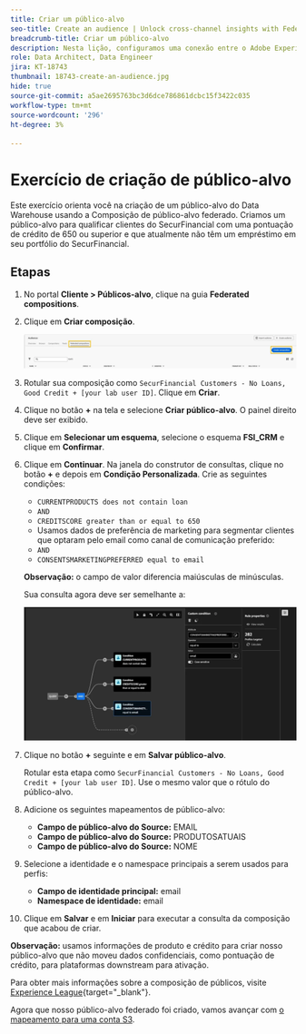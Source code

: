 ```yaml
---
title: Criar um público-alvo
seo-title: Create an audience | Unlock cross-channel insights with Federated Audience Composition
breadcrumb-title: Criar um público-alvo
description: Nesta lição, configuramos uma conexão entre o Adobe Experience Platform e o Data Warehouse corporativo para ativar a Federated Audience Composition.
role: Data Architect, Data Engineer
jira: KT-18743
thumbnail: 18743-create-an-audience.jpg
hide: true
source-git-commit: a5ae2695763bc3d6dce786861dcbc15f3422c035
workflow-type: tm+mt
source-wordcount: '296'
ht-degree: 3%

---
```



# Exercício de criação de público-alvo

Este exercício orienta você na criação de um público-alvo do Data Warehouse usando a Composição de público-alvo federado. Criamos um público-alvo para qualificar clientes do SecurFinancial com uma pontuação de crédito de 650 ou superior e que atualmente não têm um empréstimo em seu portfólio do SecurFinancial.

## Etapas

1. No portal **Cliente > Públicos-alvo**, clique na guia **Federated compositions**.
2. Clique em **Criar composição**.

   ![criar-composição](assets/create-composition.png)

3. Rotular sua composição como `SecurFinancial Customers - No Loans, Good Credit + [your lab user ID]`. Clique em **Criar**.

4. Clique no botão **+** na tela e selecione **Criar público-alvo**. O painel direito deve ser exibido.

5. Clique em **Selecionar um esquema**, selecione o esquema **FSI_CRM** e clique em **Confirmar**.

6. Clique em **Continuar**. Na janela do construtor de consultas, clique no botão **+** e depois em **Condição Personalizada**. Crie as seguintes condições:
   - `CURRENTPRODUCTS does not contain loan`
   - `AND`
   - `CREDITSCORE greater than or equal to 650`
   - Usamos dados de preferência de marketing para segmentar clientes que optaram pelo email como canal de comunicação preferido:
   - `AND`
   - `CONSENTSMARKETINGPREFERRED equal to email`

   **Observação:** o campo de valor diferencia maiúsculas de minúsculas.

   Sua consulta agora deve ser semelhante a:

   ![construtor de consultas](assets/query-builder.png)

7. Clique no botão **+** seguinte e em **Salvar público-alvo**.

   Rotular esta etapa como `SecurFinancial Customers - No Loans, Good Credit + [your lab user ID]`. Use o mesmo valor que o rótulo do público-alvo.

8. Adicione os seguintes mapeamentos de público-alvo:
   - **Campo de público-alvo do Source:** EMAIL
   - **Campo de público-alvo do Source:** PRODUTOSATUAIS
   - **Campo de público-alvo do Source:** NOME

9. Selecione a identidade e o namespace principais a serem usados para perfis:
   - **Campo de identidade principal:** email
   - **Namespace de identidade:** email

10. Clique em **Salvar** e em **Iniciar** para executar a consulta da composição que acabou de criar.

**Observação:** usamos informações de produto e crédito para criar nosso público-alvo que não moveu dados confidenciais, como pontuação de crédito, para plataformas downstream para ativação.

Para obter mais informações sobre a composição de públicos, visite [Experience League](https://experienceleague.adobe.com/en/docs/federated-audience-composition/using/compositions/create-composition/create-composition){target="_blank"}.

Agora que nosso público-alvo federado foi criado, vamos avançar com [o mapeamento para uma conta S3](map-federated-audience-to-s3.md).
